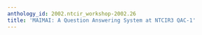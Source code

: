 ```yaml
---
anthology_id: 2002.ntcir_workshop-2002.26
title: 'MAIMAI: A Question Answering System at NTCIR3 QAC-1'
---
```

